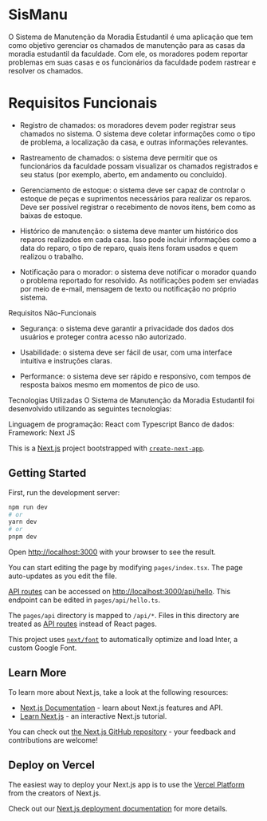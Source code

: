 # SisManu
O Sistema de Manutenção da Moradia Estudantil é uma aplicação que tem como objetivo gerenciar os chamados de manutenção para as casas da moradia estudantil da faculdade. Com ele, os moradores podem reportar problemas em suas casas e os funcionários da faculdade podem rastrear e resolver os chamados.

# Requisitos Funcionais
- Registro de chamados: os moradores devem poder registrar seus chamados no sistema. O sistema deve coletar informações como o tipo de problema, a localização da casa, e outras informações relevantes.

- Rastreamento de chamados: o sistema deve permitir que os funcionários da faculdade possam visualizar os chamados registrados e seu status (por exemplo, aberto, em andamento ou concluído).

- Gerenciamento de estoque: o sistema deve ser capaz de controlar o estoque de peças e suprimentos necessários para realizar os reparos. Deve ser possível registrar o recebimento de novos itens, bem como as baixas de estoque.

- Histórico de manutenção: o sistema deve manter um histórico dos reparos realizados em cada casa. Isso pode incluir informações como a data do reparo, o tipo de reparo, quais itens foram usados e quem realizou o trabalho.

- Notificação para o morador: o sistema deve notificar o morador quando o problema reportado for resolvido. As notificações podem ser enviadas por meio de e-mail, mensagem de texto ou notificação no próprio sistema.

Requisitos Não-Funcionais
- Segurança: o sistema deve garantir a privacidade dos dados dos usuários e proteger contra acesso não autorizado.

- Usabilidade: o sistema deve ser fácil de usar, com uma interface intuitiva e instruções claras.

- Performance: o sistema deve ser rápido e responsivo, com tempos de resposta baixos mesmo em momentos de pico de uso.

Tecnologias Utilizadas
O Sistema de Manutenção da Moradia Estudantil foi desenvolvido utilizando as seguintes tecnologias:

  Linguagem de programação: React com Typescript
  Banco de dados: 
  Framework: Next JS

This is a [Next.js](https://nextjs.org/) project bootstrapped with [`create-next-app`](https://github.com/vercel/next.js/tree/canary/packages/create-next-app).

## Getting Started

First, run the development server:

```bash
npm run dev
# or
yarn dev
# or
pnpm dev
```

Open [http://localhost:3000](http://localhost:3000) with your browser to see the result.

You can start editing the page by modifying `pages/index.tsx`. The page auto-updates as you edit the file.

[API routes](https://nextjs.org/docs/api-routes/introduction) can be accessed on [http://localhost:3000/api/hello](http://localhost:3000/api/hello). This endpoint can be edited in `pages/api/hello.ts`.

The `pages/api` directory is mapped to `/api/*`. Files in this directory are treated as [API routes](https://nextjs.org/docs/api-routes/introduction) instead of React pages.

This project uses [`next/font`](https://nextjs.org/docs/basic-features/font-optimization) to automatically optimize and load Inter, a custom Google Font.

## Learn More

To learn more about Next.js, take a look at the following resources:

- [Next.js Documentation](https://nextjs.org/docs) - learn about Next.js features and API.
- [Learn Next.js](https://nextjs.org/learn) - an interactive Next.js tutorial.

You can check out [the Next.js GitHub repository](https://github.com/vercel/next.js/) - your feedback and contributions are welcome!

## Deploy on Vercel

The easiest way to deploy your Next.js app is to use the [Vercel Platform](https://vercel.com/new?utm_medium=default-template&filter=next.js&utm_source=create-next-app&utm_campaign=create-next-app-readme) from the creators of Next.js.

Check out our [Next.js deployment documentation](https://nextjs.org/docs/deployment) for more details.
